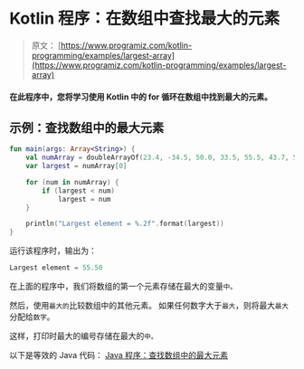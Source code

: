 # Kotlin 程序：在数组中查找最大的元素

> 原文： [https://www.programiz.com/kotlin-programming/examples/largest-array](https://www.programiz.com/kotlin-programming/examples/largest-array)

#### 在此程序中，您将学习使用 Kotlin 中的 for 循环在数组中找到最大的元素。

## 示例：查找数组中的最大元素

```kt
fun main(args: Array<String>) {
    val numArray = doubleArrayOf(23.4, -34.5, 50.0, 33.5, 55.5, 43.7, 5.7, -66.5)
    var largest = numArray[0]

    for (num in numArray) {
        if (largest < num)
            largest = num
    }

    println("Largest element = %.2f".format(largest))
}
```

运行该程序时，输出为：

```kt
Largest element = 55.50
```

在上面的程序中，我们将数组的第一个元素存储在最大的变量`中。`

然后，使用`最大的`比较数组中的其他元素。 如果任何数字大于`最大`，则将最大`最大`分配给`数字`。

这样，打印时最大的编号存储在最大的`中。`

以下是等效的 Java 代码： [Java 程序：查找数组中的最大元素](/java-programming/examples/largest-array "Java program to find the largest element in an array")